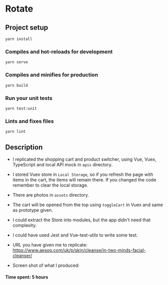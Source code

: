 # Rotate

## Project setup

```
yarn install
```

### Compiles and hot-reloads for development

```
yarn serve
```

### Compiles and minifies for production

```
yarn build
```

### Run your unit tests

```
yarn test:unit
```

### Lints and fixes files

```
yarn lint
```

## Description

- I replicated the shopping cart and product switcher, using Vue, Vuex, TypeScript and local API mock in `apis` directory.
- I stored Vuex store in `Local Storage`, so if you refresh the page with items in the cart, the items will remain there. If you changed the code remember to clear the local storage.
- There are photos in `assets` directory.
- The cart will be opened from the top using `toggleCart` in Vuex and same as prototype given.
- I could extract the Store into modules, but the app didn't need that complexity.
- I could have used Jest and Vue-test-utils to write some test.

- URL you have given me to replicate: https://www.aesop.com/uk/p/skin/cleanse/in-two-minds-facial-cleanser/
- Screen shot of what I produced:
[]()

#### Time spent: 5 hours
